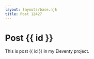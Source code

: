 ```yaml
---
layout: layouts/base.njk
title: Post 12427
---
```


# Post {{ id }}

This is post {{ id }} in my Eleventy project.

